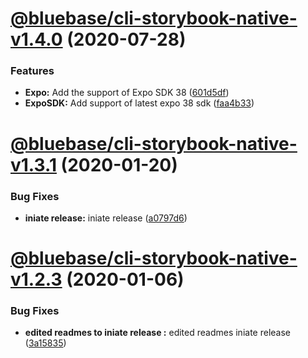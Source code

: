 # [@bluebase/cli-storybook-native-v1.4.0](https://github.com/BlueBaseJS/cli/compare/@bluebase/cli-storybook-native-v1.3.2...@bluebase/cli-storybook-native-v1.4.0) (2020-07-28)


### Features

* **Expo:** Add the support of Expo SDK 38 ([601d5df](https://github.com/BlueBaseJS/cli/commit/601d5df))
* **ExpoSDK:** Add support of latest expo 38 sdk ([faa4b33](https://github.com/BlueBaseJS/cli/commit/faa4b33))

# [@bluebase/cli-storybook-native-v1.3.1](https://github.com/BlueBaseJS/cli/compare/@bluebase/cli-storybook-native-v1.3.0...@bluebase/cli-storybook-native-v1.3.1) (2020-01-20)


### Bug Fixes

* **iniate release:** iniate release ([a0797d6](https://github.com/BlueBaseJS/cli/commit/a0797d6))

# [@bluebase/cli-storybook-native-v1.2.3](https://github.com/BlueBaseJS/cli/compare/@bluebase/cli-storybook-native-v1.2.2...@bluebase/cli-storybook-native-v1.2.3) (2020-01-06)


### Bug Fixes

* **edited readmes to iniate release :** edited readmes iniate release ([3a15835](https://github.com/BlueBaseJS/cli/commit/3a15835))
